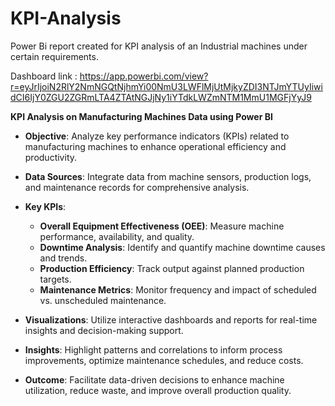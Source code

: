 # KPI-Analysis
Power Bi report created for KPI analysis of an Industrial machines under certain requirements.

Dashboard link : https://app.powerbi.com/view?r=eyJrIjoiN2RlY2NmNGQtNjhmYi00NmU3LWFlMjUtMjkyZDI3NTJmYTUyIiwidCI6IjY0ZGU2ZGRmLTA4ZTAtNGJjNy1iYTdkLWZmNTM1MmU1MGFjYyJ9


**KPI Analysis on Manufacturing Machines Data using Power BI**

- **Objective**: Analyze key performance indicators (KPIs) related to manufacturing machines to enhance operational efficiency and productivity.

- **Data Sources**: Integrate data from machine sensors, production logs, and maintenance records for comprehensive analysis.

- **Key KPIs**:
  - **Overall Equipment Effectiveness (OEE)**: Measure machine performance, availability, and quality.
  - **Downtime Analysis**: Identify and quantify machine downtime causes and trends.
  - **Production Efficiency**: Track output against planned production targets.
  - **Maintenance Metrics**: Monitor frequency and impact of scheduled vs. unscheduled maintenance.

- **Visualizations**: Utilize interactive dashboards and reports for real-time insights and decision-making support.

- **Insights**: Highlight patterns and correlations to inform process improvements, optimize maintenance schedules, and reduce costs.

- **Outcome**: Facilitate data-driven decisions to enhance machine utilization, reduce waste, and improve overall production quality.
